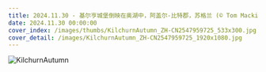 ```yaml
---
title: 2024.11.30 - 基尔亨城堡倒映在奥湖中，阿盖尔-比特郡，苏格兰 (© Tom Mackie/plainpicture)
date: 2024.11.30 00:00:00
cover_index: /images/thumbs/KilchurnAutumn_ZH-CN2547959725_533x300.jpg
cover_detail: /images/KilchurnAutumn_ZH-CN2547959725_1920x1080.jpg
---
```


![KilchurnAutumn](/images/KilchurnAutumn_ZH-CN2547959725_1920x1080.jpg)
